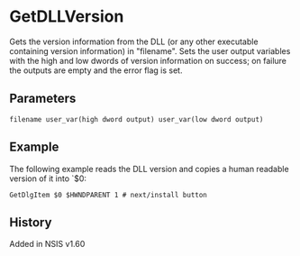 # GetDLLVersion

Gets the version information from the DLL (or any other executable containing version information) in "filename". Sets the user output variables with the high and low dwords of version information on success; on failure the outputs are empty and the error flag is set. 

## Parameters

    filename user_var(high dword output) user_var(low dword output)

## Example

The following example reads the DLL version and copies a human readable version of it into `$0:

    GetDlgItem $0 $HWNDPARENT 1 # next/install button

## History

Added in NSIS v1.60
